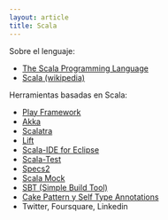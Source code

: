 ```yaml
---
layout: article
title: Scala
---
```


Sobre el lenguaje:

-   [The Scala Programming Language](http://www.scala-lang.org/)
-   [Scala (wikipedia)](http://en.wikipedia.org/wiki/Scala_(programming_language))

Herramientas basadas en Scala:

-   [Play Framework](http://www.playframework.com/)
-   [Akka](http://akka.io/)
-   [Scalatra](http://scalatra.org/)
-   [Lift](http://liftweb.net/)
-   [Scala-IDE for Eclipse](http://scala-ide.org/)
-   [Scala-Test](http://www.scalatest.org/)
-   [Specs2](http://etorreborre.github.com/specs2/)
-   [Scala Mock](http://scalamock.org/)
-   [SBT (Simple Build Tool)](https://github.com/sbt/sbt/)
-   [Cake Pattern y Self Type Annotations](https://coderwall.com/p/t_rapw)
-   Twitter, Foursquare, Linkedin

